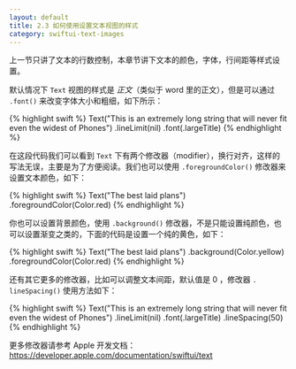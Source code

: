 ```yaml
---
layout: default
title: 2.3 如何使用设置文本视图的样式
category: swiftui-text-images
---
```


上一节只讲了文本的行数控制，本章节讲下文本的颜色，字体，行间距等样式设置。

默认情况下 `Text` 视图的样式是 *正文*（类似于 word 里的正文），但是可以通过 `.font()` 来改变字体大小和粗细，如下所示：

{% highlight swift %}
Text("This is an extremely long string that will never fit even the widest of Phones")
    .lineLimit(nil)
    .font(.largeTitle)
{% endhighlight %}

在这段代码我们可以看到 `Text` 下有两个修改器（modifier），换行对齐，这样的写法无误，主要是为了方便阅读。我们也可以使用 `.foregroundColor()` 修改器来设置文本颜色，如下：

{% highlight swift %}
Text("The best laid plans")
    .foregroundColor(Color.red)
{% endhighlight %}

你也可以设置背景颜色，使用  `.background()` 修改器，不是只能设置纯颜色，也可以设置渐变之类的，下面的代码是设置一个纯的黄色，如下：

{% highlight swift %}
Text("The best laid plans")
    .background(Color.yellow)
    .foregroundColor(Color.red)
{% endhighlight %}

还有其它更多的修改器，比如可以调整文本间距，默认值是 0 ，修改器 `. lineSpacing()` 使用方法如下：

{% highlight swift %}
Text("This is an extremely long string that will never fit even the widest of Phones")
    .lineLimit(nil)
    .font(.largeTitle)
    .lineSpacing(50)
{% endhighlight %}


更多修改器请参考 Apple 开发文档：https://developer.apple.com/documentation/swiftui/text
